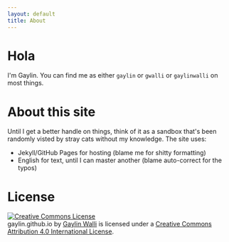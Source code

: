 ```yaml
---
layout: default
title: About
---
```


# Hola

I'm Gaylin. You can find me as either `gaylin` or `gwalli` or `gaylinwalli` on most things.

# About this site

Until I get a better handle on things, think of it as a sandbox that's been randomly visted by stray cats without my knowledge. The site uses:

- Jekyll/GitHub Pages for hosting (blame me for shitty formatting)
- English for text, until I can master another (blame auto-correct for the typos)

# License

<a rel="license" href="http://creativecommons.org/licenses/by/4.0/"><img alt="Creative Commons License" style="border-width:0" src="https://i.creativecommons.org/l/by/4.0/88x31.png" /></a><br /><span xmlns:dct="http://purl.org/dc/terms/" property="dct:title">gaylin.github.io</span> by <a xmlns:cc="http://creativecommons.org/ns#" href="gaylin.github.io" property="cc:attributionName" rel="cc:attributionURL">Gaylin Walli</a> is licensed under a <a rel="license" href="http://creativecommons.org/licenses/by/4.0/">Creative Commons Attribution 4.0 International License</a>.

